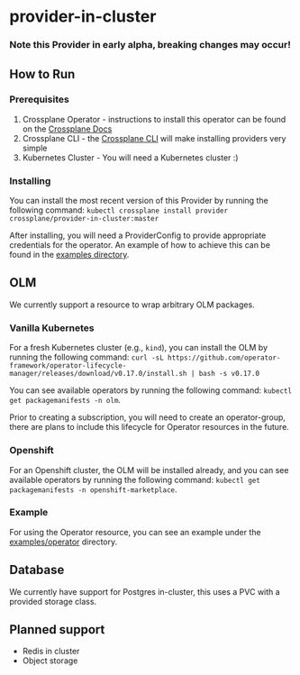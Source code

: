 # provider-in-cluster

### Note this Provider in early alpha, breaking changes may occur!

## How to Run

### Prerequisites
1. Crossplane Operator - instructions to install this operator can be found on the [Crossplane Docs](https://crossplane.io/docs/v0.14/getting-started/install-configure.html)
2. Crossplane CLI - the [Crossplane CLI](https://crossplane.io/docs/v0.14/getting-started/install-configure.html#install-crossplane-cli) will make installing providers very simple
3. Kubernetes Cluster - You will need a Kubernetes cluster :)

### Installing

You can install the most recent version of this Provider by running the following command:
`kubectl crossplane install provider crossplane/provider-in-cluster:master`

After installing, you will need a ProviderConfig to provide appropriate credentials for the operator. An example of how to achieve this can be found in the [examples directory](examples/).

## OLM

We currently support a resource to wrap arbitrary OLM packages. 

### Vanilla Kubernetes

For a fresh Kubernetes cluster (e.g., `kind`), you can install the OLM by running the following command: `curl -sL https://github.com/operator-framework/operator-lifecycle-manager/releases/download/v0.17.0/install.sh | bash -s v0.17.0`

You can see available operators by running the following command: `kubectl get packagemanifests -n olm`. 

Prior to creating a subscription, you will need to create an operator-group, there are plans to include this lifecycle for Operator resources in the future.

### Openshift

For an Openshift cluster, the OLM will be installed already, and you can see available operators by running the following command: `kubectl get packagemanifests -n openshift-marketplace`. 


### Example

For using the Operator resource, you can see an example under the [examples/operator](examples/operator) directory.

## Database

We currently have support for Postgres in-cluster, this uses a PVC with a provided storage class. 

## Planned support

- Redis in cluster
- Object storage
